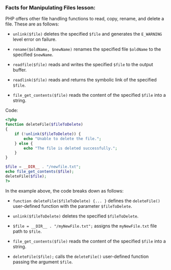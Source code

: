 ### Facts for Manipulating Files lesson:

PHP offers other file handling functions to read, copy, rename, and delete a file. These are as follows:

 - `unlink($file)` deletes the specified `$file` and generates the `E_WARNING` level error on failure.

 - `rename($oldName, $newName)` renames the specified file `$oldName` to the specified `$newName`.

 - `readfile($file)` reads and writes the specified `$file` to the output buffer.

 - `readlink($file)` reads and returns the symbolic link of the specified `$file`.

 - `file_get_contents($file)` reads the content of the specified `$file` into a string.

Code:
```php
<?php
function deleteFile($fileToDelete)
{
    if (!unlink($fileToDelete)) {
        echo "Unable to delete the file.";
    } else {
        echo "The file is deleted successfully.";
    }
}

$file = __DIR__ . "/newfile.txt";
echo file_get_contents($file);
deleteFile($file);
?>
```

In the example above, the code breaks down as follows:

 - `function deleteFile($fileToDelete) {... }` defines the `deleteFile()` user-defined function with the parameter `$fileToDelete`.

 - `unlink($fileToDelete)` deletes the specified `$fileToDelete`. 

 - `$file = __DIR__ . "/myNewFile.txt";` assigns the `myNewFile.txt` file path to `$file`.

 - `file_get_contents($file)` reads the content of the specified `$file` into a string.

 - `deleteFile($file);` calls the `deleteFile()` user-defined function passing the argument `$file`.
